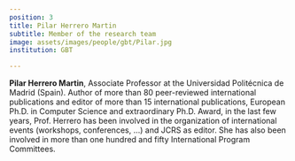 ```yaml
---
position: 3
title: Pilar Herrero Martin
subtitle: Member of the research team
image: assets/images/people/gbt/Pilar.jpg
institution: GBT

---
```


**Pilar Herrero Martin**, Associate Professor at the Universidad Politécnica de Madrid (Spain). Author of more than 80 peer-reviewed international publications and editor of more than 15 international publications, European Ph.D. in Computer Science and extraordinary Ph.D. Award, in the last few years, Prof. Herrero has been involved in the organization of international events (workshops, conferences, …) and JCRS as editor. She has also been involved in more than one hundred and fifty International Program Committees.
